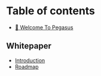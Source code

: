 # Table of contents

* [👋 Welcome To Pegasus](README.md)

## Whitepaper

* [Introduction](whitepaper/introduction.md)
* [Roadmap](whitepaper/roadmap.md)


